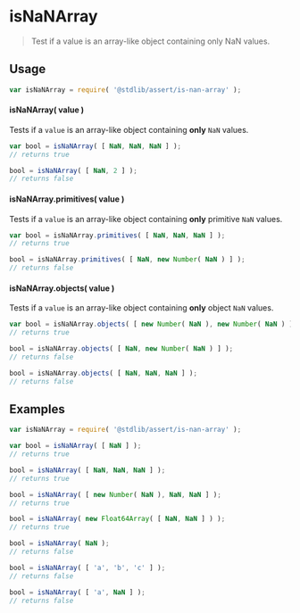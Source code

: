 # isNaNArray

> Test if a value is an array-like object containing only NaN values.


<section class="usage">

## Usage

``` javascript
var isNaNArray = require( '@stdlib/assert/is-nan-array' );
```

#### isNaNArray( value )

Tests if a `value` is an array-like object containing __only__ `NaN` values.

``` javascript
var bool = isNaNArray( [ NaN, NaN, NaN ] );
// returns true

bool = isNaNArray( [ NaN, 2 ] );
// returns false
```


#### isNaNArray.primitives( value )

Tests if a `value` is an array-like object containing __only__ primitive `NaN` values.

<!-- eslint-disable no-new-wrappers -->

``` javascript
var bool = isNaNArray.primitives( [ NaN, NaN, NaN ] );
// returns true

bool = isNaNArray.primitives( [ NaN, new Number( NaN ) ] );
// returns false
```

#### isNaNArray.objects( value )

Tests if a `value` is an array-like object containing __only__ object `NaN` values.

<!-- eslint-disable no-new-wrappers -->

``` javascript
var bool = isNaNArray.objects( [ new Number( NaN ), new Number( NaN ) ] );
// returns true

bool = isNaNArray.objects( [ NaN, new Number( NaN ) ] );
// returns false

bool = isNaNArray.objects( [ NaN, NaN, NaN ] );
// returns false
```


</section>

<!-- /.usage -->


<section class="examples">

## Examples

<!-- eslint-disable no-new-wrappers -->

``` javascript
var isNaNArray = require( '@stdlib/assert/is-nan-array' );

var bool = isNaNArray( [ NaN ] );
// returns true

bool = isNaNArray( [ NaN, NaN, NaN ] );
// returns true

bool = isNaNArray( [ new Number( NaN ), NaN, NaN ] );
// returns true

bool = isNaNArray( new Float64Array( [ NaN, NaN ] ) );
// returns true

bool = isNaNArray( NaN );
// returns false

bool = isNaNArray( [ 'a', 'b', 'c' ] );
// returns false

bool = isNaNArray( [ 'a', NaN ] );
// returns false
```

</section>

<!-- /.examples -->


<section class="links">

</section>

<!-- /.links -->
